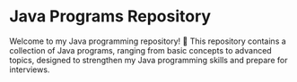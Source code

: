 # Java Programs Repository

Welcome to my Java programming repository! 🚀 This repository contains a collection of Java programs, ranging from basic concepts to advanced topics, designed to strengthen my Java programming skills and prepare for interviews.


